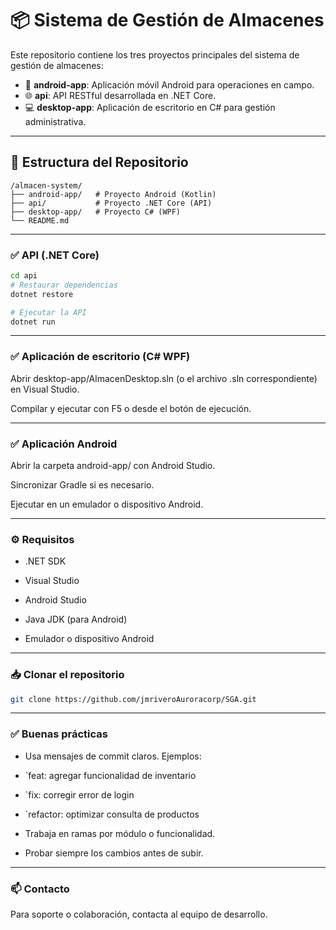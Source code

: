 # 📦 Sistema de Gestión de Almacenes

Este repositorio contiene los tres proyectos principales del sistema de gestión de almacenes:

- 📱 **android-app**: Aplicación móvil Android para operaciones en campo.
- 🌐 **api**: API RESTful desarrollada en .NET Core.
- 💻 **desktop-app**: Aplicación de escritorio en C# para gestión administrativa.

---

## 📁 Estructura del Repositorio

```text
/almacen-system/
├── android-app/   # Proyecto Android (Kotlin)
├── api/           # Proyecto .NET Core (API)
├── desktop-app/   # Proyecto C# (WPF)
└── README.md
```

---

### ✅ API (.NET Core)

```bash
cd api
# Restaurar dependencias
dotnet restore

# Ejecutar la API
dotnet run
```
---

### ✅ Aplicación de escritorio (C# WPF)
Abrir desktop-app/AlmacenDesktop.sln (o el archivo .sln correspondiente) en Visual Studio.

Compilar y ejecutar con F5 o desde el botón de ejecución.

---

### ✅ Aplicación Android
Abrir la carpeta android-app/ con Android Studio.

Sincronizar Gradle si es necesario.

Ejecutar en un emulador o dispositivo Android.

---

### ⚙️ Requisitos
- .NET SDK

- Visual Studio

- Android Studio

- Java JDK (para Android)

- Emulador o dispositivo Android

---

### 📥 Clonar el repositorio
```bash
git clone https://github.com/jmriveroAuroracorp/SGA.git
```
---

### ✅ Buenas prácticas
- Usa mensajes de commit claros. Ejemplos:

- `feat: agregar funcionalidad de inventario

- `fix: corregir error de login

- `refactor: optimizar consulta de productos

- Trabaja en ramas por módulo o funcionalidad.

- Probar siempre los cambios antes de subir.

---

### 📫 Contacto
Para soporte o colaboración, contacta al equipo de desarrollo.
